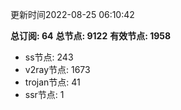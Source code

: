 更新时间2022-08-25 06:10:42

**总订阅: 64**
**总节点: 9122**
**有效节点: 1958**
- ss节点: 243
- v2ray节点: 1673
- trojan节点: 41
- ssr节点: 1
